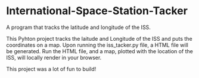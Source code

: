 # International-Space-Station-Tacker
A program that tracks the latitude and longitude of the ISS.

This Pyhton project tracks the laitude and Longitude of the ISS and puts the coordinates on a map. 
Upon running the iss_tacker.py file, a HTML file will be generated. Run the HTML file, and
a map, plotted with the location of the ISS, will locally render in your browser.

This project was a lot of fun to build!
